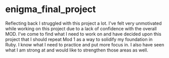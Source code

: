 # enigma_final_project
Reflecting back I struggled with this project a lot. I've felt very unmotivated while working on this project due to a lack of confidence with the overall MOD. 
I've come to find what I need to work on and have decided upon this project that I should repeat Mod 1 as a way to solidify my foundation in Ruby. 
I know what I need to practice and put more focus in. I also have seen what I am strong at and would like to strengthen those areas as well. 
